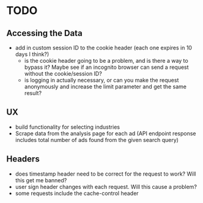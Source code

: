 # TODO
## Accessing the Data
- add in custom session ID to the cookie header (each one expires in 10 days I think?)
    - is the cookie header going to be a problem, and is there a way to bypass it? Maybe see if an incognito browser can send a request without the cookie/session ID?
    - is logging in actually necessary, or can you make the request anonymously and increase the limit parameter and get the same result?

## UX
- build functionality for selecting industries
- Scrape data from the analysis page for each ad (API endpoint response includes total number of ads found from the given search query)

## Headers
- does timestamp header need to be correct for the request to work? Will this get me banned?
- user sign header changes with each request. Will this cause a problem?
- some requests include the cache-control header